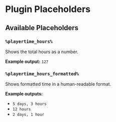# Plugin Placeholders

## Available Placeholders

### `%playertime_hours%`
Shows the total hours as a number.

**Example output:** `127`

### `%playertime_hours_formatted%`
Shows formatted time in a human-readable format.

**Example outputs:**
- `5 days, 3 hours`
- `12 hours`
- `2 days, 1 hour`